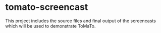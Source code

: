 # tomato-screencast

This project includes the source files and final output of the screencasts which will be used to demonstrate ToMaTo.

